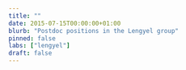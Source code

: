 ```yaml
---
title: ""
date: 2015-07-15T00:00:00+01:00
blurb: "Postdoc positions in the Lengyel group"
pinned: false
labs: ["lengyel"]
draft: false
---
```

